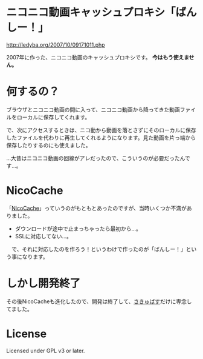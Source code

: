 ニコニコ動画キャッシュプロキシ「ばんしー！」
====
http://ledyba.org/2007/10/09171011.php

2007年に作った、ニコニコ動画のキャッシュプロキシです。 **今はもう使えません。**

何するの？
====
ブラウザとニコニコ動画の間に入って、ニコニコ動画から降ってきた動画ファイルをローカルに保存してくれます。

で、次にアクセスするときは、ニコ動から動画を落とさずにそのローカルに保存したファイルを代わりに再生してくれるようになります。見た動画を片っ端から保存したりするのにも使えました。


…大昔はニコニコ動画の回線がアレだったので、こういうのが必要だったんです…。

NicoCache
====
「[NicoCache](http://www58.atwiki.jp/nicocache/)」っていうのがもともとあったのですが、当時いくつか不満がありました。

* ダウンロードが途中で止まっちゃったら最初から…。
* SSLに対応してない…。

　で、それに対応したのを作ろう！というわけで作ったのが「ばんしー！」という事になります。

しかし開発終了
====
その後NicoCacheも進化したので、開発は終了して、[さきゅばす](http://saccubus.sourceforge.jp/)だけに専念してました。

License
====
Licensed under GPL v3 or later.


